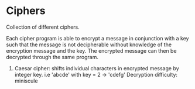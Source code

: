 # Ciphers
Collection of different ciphers. 

Each cipher program is able to encrypt a message in conjunction with a key such that the message is not decipherable
without knowledge of the encryption message and the key. The encrypted message can then be decrypted through the same program.

1. Caesar cipher: shifts individual characters in encrypted message by integer key.
  i.e 'abcde' with key = 2 -> 'cdefg'
  Decryption difficulty: miniscule
  
 
